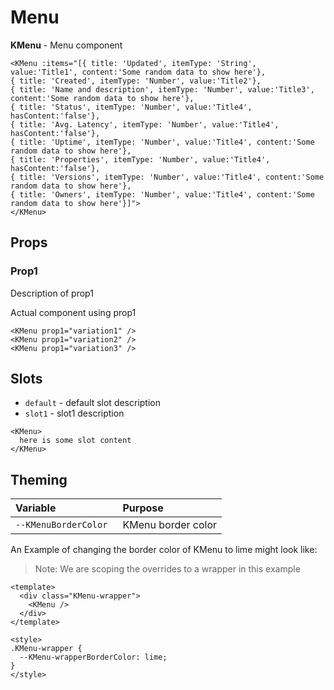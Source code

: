 # Menu

**KMenu** - Menu component

<KMenu :items="[{ title: 'Updated', itemType: 'String', value:'Title1', content:'Some random data to show here'},
{ title: 'Created', itemType: 'Number', value:'Title2'},
{ title: 'Name and description', itemType: 'Number', value:'Title3', content:'Some random data to show here'},
{ title: 'Status', itemType: 'Number', value:'Title4', hasContent:'false'},
{ title: 'Avg. Latency', itemType: 'Number', value:'Title4', hasContent:'false'},
{ title: 'Uptime', itemType: 'Number', value:'Title4', content:'Some random data to show here'},
{ title: 'Properties', itemType: 'Number', value:'Title4', hasContent:'false'},
{ title: 'Versions', itemType: 'Number', value:'Title4', content:'Some random data to show here'},
{ title: 'Owners', itemType: 'Number', value:'Title4', content:'Some random data to show here'}]">
</KMenu>

```vue
<KMenu :items="[{ title: 'Updated', itemType: 'String', value:'Title1', content:'Some random data to show here'},
{ title: 'Created', itemType: 'Number', value:'Title2'},
{ title: 'Name and description', itemType: 'Number', value:'Title3', content:'Some random data to show here'},
{ title: 'Status', itemType: 'Number', value:'Title4', hasContent:'false'},
{ title: 'Avg. Latency', itemType: 'Number', value:'Title4', hasContent:'false'},
{ title: 'Uptime', itemType: 'Number', value:'Title4', content:'Some random data to show here'},
{ title: 'Properties', itemType: 'Number', value:'Title4', hasContent:'false'},
{ title: 'Versions', itemType: 'Number', value:'Title4', content:'Some random data to show here'},
{ title: 'Owners', itemType: 'Number', value:'Title4', content:'Some random data to show here'}]">
</KMenu>
```

## Props
### Prop1
Description of prop1

Actual component using prop1
<KMenu />

```vue
<KMenu prop1="variation1" />
<KMenu prop1="variation2" />
<KMenu prop1="variation3" />
```

## Slots
- `default` - default slot description
- `slot1` - slot1 description

```vue
<KMenu>
  here is some slot content
</KMenu>
```

## Theming
| Variable | Purpose
|:-------- |:-------
| `--KMenuBorderColor `| KMenu border color


An Example of changing the border color of KMenu to lime might look 
like:

> Note: We are scoping the overrides to a wrapper in this example

<template>
  <div class="KMenu-wrapper">
    <KMenu />
  </div>
</template>

```vue
<template>
  <div class="KMenu-wrapper">
    <KMenu />
  </div>
</template>

<style>
.KMenu-wrapper {
  --KMenu-wrapperBorderColor: lime;
}
</style>
```

<style lang="scss">
.KMenu-wrapper {
  --KMenu-wrapperBorderColor: lime;
}
</style>
